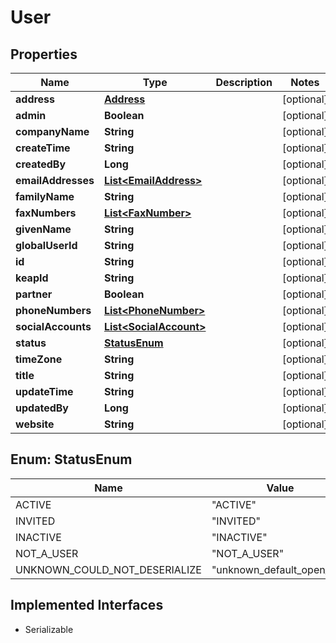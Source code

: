 

# User


## Properties

| Name | Type | Description | Notes |
|------------ | ------------- | ------------- | -------------|
|**address** | [**Address**](Address.md) |  |  [optional] |
|**admin** | **Boolean** |  |  [optional] |
|**companyName** | **String** |  |  [optional] |
|**createTime** | **String** |  |  [optional] |
|**createdBy** | **Long** |  |  [optional] |
|**emailAddresses** | [**List&lt;EmailAddress&gt;**](EmailAddress.md) |  |  [optional] |
|**familyName** | **String** |  |  [optional] |
|**faxNumbers** | [**List&lt;FaxNumber&gt;**](FaxNumber.md) |  |  [optional] |
|**givenName** | **String** |  |  [optional] |
|**globalUserId** | **String** |  |  [optional] |
|**id** | **String** |  |  [optional] |
|**keapId** | **String** |  |  [optional] |
|**partner** | **Boolean** |  |  [optional] |
|**phoneNumbers** | [**List&lt;PhoneNumber&gt;**](PhoneNumber.md) |  |  [optional] |
|**socialAccounts** | [**List&lt;SocialAccount&gt;**](SocialAccount.md) |  |  [optional] |
|**status** | [**StatusEnum**](#StatusEnum) |  |  [optional] |
|**timeZone** | **String** |  |  [optional] |
|**title** | **String** |  |  [optional] |
|**updateTime** | **String** |  |  [optional] |
|**updatedBy** | **Long** |  |  [optional] |
|**website** | **String** |  |  [optional] |



## Enum: StatusEnum

| Name | Value |
|---- | -----|
| ACTIVE | &quot;ACTIVE&quot; |
| INVITED | &quot;INVITED&quot; |
| INACTIVE | &quot;INACTIVE&quot; |
| NOT_A_USER | &quot;NOT_A_USER&quot; |
| UNKNOWN_COULD_NOT_DESERIALIZE | &quot;unknown_default_open_api&quot; |


## Implemented Interfaces

* Serializable

